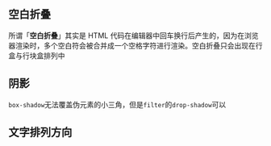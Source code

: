 ## 空白折叠

所谓「**空白折叠**」其实是 HTML 代码在编辑器中回车换行后产生的，因为在浏览器渲染时，多个空白符会被合并成一个空格字符进行渲染。空白折叠只会出现在行盒与行块盒排列中

[](https://codepen.io/welives/embed/zYyBEJz?default-tab=css%2Cresult ':include :type=iframe width=100% height=450px scrolling=no frameborder=no loading=lazy allowtransparency=true allowfullscreen=true')


## 阴影

`box-shadow`无法覆盖伪元素的小三角，但是`filter`的`drop-shadow`可以

[](https://codepen.io/welives/embed/wvRWNLw?default-tab=css%2Cresult ':include :type=iframe width=100% height=450px scrolling=no frameborder=no loading=lazy allowtransparency=true allowfullscreen=true')


## 文字排列方向

[](https://codepen.io/welives/embed/poqbYgN?default-tab=css%2Cresult ':include :type=iframe width=100% height=450px scrolling=no frameborder=no loading=lazy allowtransparency=true allowfullscreen=true')
